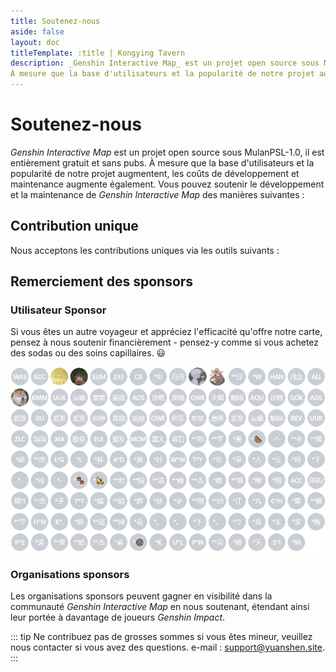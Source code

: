 ```yaml
---
title: Soutenez-nous
aside: false
layout: doc
titleTemplate: :title | Kongying Tavern
description: _Genshin Interactive Map_ est un projet open source sous MulanPSL-1.0, il est entièrement gratuit et sans pubs.
À mesure que la base d'utilisateurs et la popularité de notre projet augmentent, les coûts de développement et maintenance augmente 
---
```


# Soutenez-nous

_Genshin Interactive Map_ est un projet open source sous MulanPSL-1.0, il est entièrement gratuit et sans pubs.
À mesure que la base d'utilisateurs et la popularité de notre projet augmentent, les coûts de développement et maintenance augmente également. Vous pouvez soutenir le développement et la maintenance de _Genshin Interactive Map_ des manières suivantes :

## Contribution unique

Nous acceptons les contributions uniques via les outils suivants :

<Coins />

## Remerciement des sponsors

### Utilisateur Sponsor 

Si vous êtes un autre voyageur et appréciez l'efficacité qu'offre notre carte, pensez à nous soutenir financièrement - pensez-y comme si vous achetez des sodas ou des soins capillaires. 😃

![backers](/imgs/backers_202347.png)

### Organisations sponsors

Les organisations sponsors peuvent gagner en visibilité dans la communauté _Genshin Interactive Map_ en nous soutenant, étendant ainsi leur portée à davantage de joueurs _Genshin Impact_.

::: tip
Ne contribuez pas de grosses sommes si vous êtes mineur, veuillez nous contacter si vous avez des questions. e-mail : support@yuanshen.site.
:::
